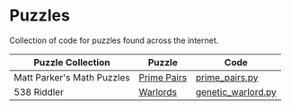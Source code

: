# Puzzles

Collection of code for puzzles found across the internet.

| Puzzle Collection | Puzzle | Code |
|-------------------|--------|------|
| Matt Parker's Math Puzzles| [Prime Pairs](https://www.youtube.com/watch?v=AXfl_e33Gt4) | [prime_pairs.py](prime_pairs.py) |
| 538 Riddler | [Warlords](https://fivethirtyeight.com/features/are-you-the-best-warlord/) | [genetic_warlord.py](genetic_warlord.py) |
